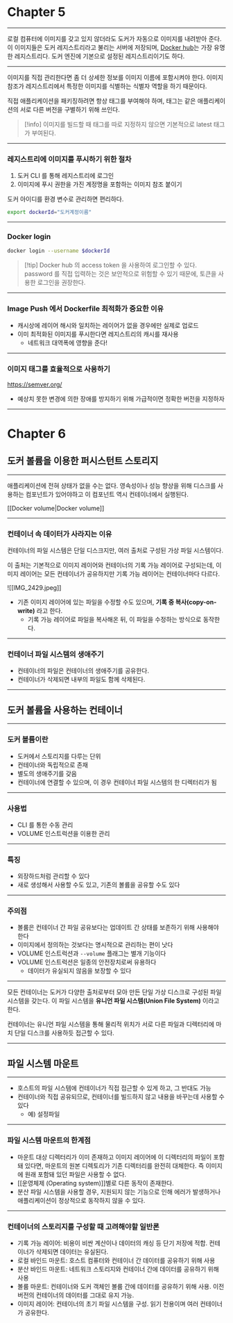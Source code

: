 # Chapter 5

---

로컬 컴퓨터에 이미지를 갖고 있지 않더라도 도커가 자동으로 이미지를 내려받아 준다. 이 이미지들은 도커 레지스트리라고 불리는 서버에 저장되며, [Docker hub](https://hub.docker.com/)는 가장 유명한 레지스트리다. 도커 엔진에 기본으로 설정된 레지스트리이기도 하다.

---

이미지를 직접 관리한다면 좀 더 상세한 정보를 이미지 이름에 포함시켜야 한다. 이미지 참조가 레지스트리에서 특정한 이미지를 식별하는 식별자 역할을 하기 때문이다.

직접 애플리케이션을 패키징하려면 항상 태그를 부여해야 하며, 태그는 같은 애플리케이션의 서로 다른 버전을 구별하기 위해 쓰인다.

> [!info]
> 이미지를 빌드할 때 태그를 따로 지정하지 않으면 기본적으로 latest 태그가 부여된다.

---

### 레지스트리에 이미지를 푸시하기 위한 절차

1. 도커 CLI 를 통해 레지스트리에 로그인
2. 이미지에 푸시 권한을 가진 계정명을 포함하는 이미지 참조 붙이기

도커 아이디를 환경 변수로 관리하면 편리하다.

```bash
export dockerId="도커계정이름"
```

---

### Docker login

```bash
docker login --username $dockerId
```


> [!tip] Docker hub 의 access token 을 사용하여 로그인할 수 있다.
> password 를 직접 입력하는 것은 보안적으로 위험할 수 있기 때문에, 토큰을 사용한 로그인을 권장한다.

---

### Image Push 에서 Dockerfile 최적화가 중요한 이유

- 캐시상에 레이어 해시와 일치하는 레이어가 없을 경우에만 실제로 업로드
- 이미 최적화된 이미지를 푸시한다면 레지스트리의 캐시를 재사용
    - 네트워크 대역폭에 영향을 준다!

---

### 이미지 태그를 효율적으로 사용하기

https://semver.org/

- 예상치 못한 변경에 의한 장애를 방지하기 위해 가급적이면 정확한 버전을 지정하자

---

# Chapter 6

## 도커 볼륨을 이용한 퍼시스턴트 스토리지

---

애플리케이션에 전혀 상태가 없을 수는 없다. 영속성이나 성능 향상을 위해 디스크를 사용하는 컴포넌트가 있어야하고 이 컴포넌트 역시 컨테이너에서 실행된다.

[[Docker volume|Docker volume]]

---

### 컨테이너 속 데이터가 사라지는 이유

컨테이너의 파일 시스템은 단일 디스크지만, 여러 출처로 구성된 가상 파일 시스템이다.

이 출처는 기본적으로 이미지 레이어와 컨테이너의 기록 가능 레이어로 구성되는데, 이미지 레이어는 모든 컨테이너가 공유하지만 기록 가능 레이어는 컨테이너마다 다르다.

![[IMG_2429.jpeg]]

- 기존 이미지 레이어에 있는 파일을 수정할 수도 있으며, **기록 중 복사(copy-on-write)** 라고 한다.
    - 기록 가능 레이어로 파일을 복사해온 뒤, 이 파일을 수정하는 방식으로 동작한다.

---

### 컨테이너 파일 시스템의 생애주기

- 컨테이너의 파일은 컨테이너의 생애주기를 공유한다.
- 컨테이너가 삭제되면 내부의 파일도 함께 삭제된다.

---

## 도커 볼륨을 사용하는 컨테이너

---

### 도커 볼륨이란

- 도커에서 스토리지를 다루는 단위
- 컨테이너와 독립적으로 존재
- 별도의 생애주기를 갖음
- 컨테이너에 연결할 수 있으며, 이 경우 컨테이너 파일 시스템의 한 디렉터리가 됨

---

### 사용법

- CLI 를 통한 수동 관리
- VOLUME 인스트럭션을 이용한 관리

---

### 특징

- 외장하드처럼 관리할 수 있다
- 새로 생성해서 사용할 수도 있고, 기존의 볼륨을 공유할 수도 있다

---

### 주의점

- 볼륨은 컨테이너 간 파일 공유보다는 업데이트 간 상태를 보존하기 위해 사용해야 한다
- 이미지에서 정의하는 것보다는 명시적으로 관리하는 편이 낫다
- VOLUME 인스트럭션과 `--volume` 플래그는 별개 기능이다
- VOLUME 인스트럭션은 일종의 안전장치로써 유용하다
    - 데이터가 유실되지 않음을 보장할 수 있다

---

모든 컨테이너는 도커가 다양한 출처로부터 모아 만든 단일 가상 디스크로 구성된 파일 시스템을 갖는다. 이 파일 시스템을 **유니언 파일 시스템(Union File System)** 이라고 한다.

컨테이너는 유니언 파일 시스템을 통해 물리적 위치가 서로 다른 파일과 디렉터리에 마치 단일 디스크를 사용하듯 접근할 수 있다.

---

## 파일 시스템 마운트

---

- 호스트의 파일 시스템에 컨테이너가 직접 접근할 수 있게 하고, 그 반대도 가능
- 컨테이너와 직접 공유되므로, 컨테이너를 빌드하지 않고 내용을 바꾸는데 사용할 수 있다
    - 예) 설정파일

---

### 파일 시스템 마운트의 한계점

- 마운트 대상 디렉터리가 이미 존재하고 이미지 레이어에 이 디렉터리의 파일이 포함돼 있다면, 마운트의 원본 디렉토리가 기존 디렉터리를 완전히 대체한다. 즉 이미지에 원래 포함돼 있던 파일은 사용할 수 없다.
- [[운영체제 (Operating system)]]별로 다른 동작이 존재한다.
- 분산 파일 시스템을 사용할 경우, 지원되지 않는 기능으로 인해 에러가 발생하거나 애플리케이션이 정상적으로 동작하지 않을 수 있다.

---

### 컨테이너의 스토리지를 구성할 때 고려해야할 일반론

- 기록 가능 레이어: 비용이 비싼 계산이나 데이터의 캐싱 등 단기 저장에 적합. 컨테이너가 삭제되면 데이터는 유실된다.
- 로컬 바인드 마운트: 호스트 컴퓨터와 컨테이너 간 데이터를 공유하기 위해 사용
- 분산 바인드 마운트: 네트워크 스토리지와 컨테이너 간에 데이터를 공유하기 위해 사용
- 볼륨 마운트: 컨테이너와 도커 객체인 볼륨 간에 데이터를 공유하기 위해 사용. 이전 버전의 컨테이너의 데이터를 그대로 유지 가능.
- 이미지 레이어: 컨테이너의 초기 파일 시스템을 구성. 읽기 전용이며 여러 컨테이너가 공유한다.

